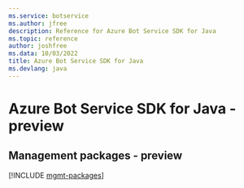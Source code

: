 ```yaml
---
ms.service: botservice
ms.author: jfree
description: Reference for Azure Bot Service SDK for Java
ms.topic: reference
author: joshfree
ms.data: 10/03/2022
title: Azure Bot Service SDK for Java
ms.devlang: java
---
```

# Azure Bot Service SDK for Java - preview

## Management packages - preview
[!INCLUDE [mgmt-packages](bot-service-mgmt-index.md)]